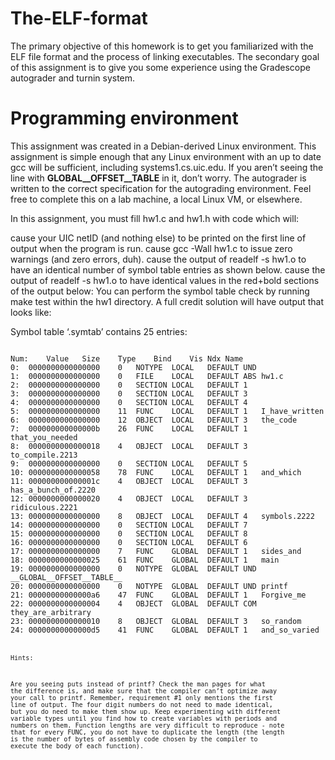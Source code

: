 # The-ELF-format

The primary objective of this homework is to get you familiarized with the ELF file format and the process of linking executables. The secondary goal of this assignment is to give you some experience using the Gradescope autograder and turnin system.

# Programming environment
This assignment was created in a Debian-derived Linux environment. This assignment is simple enough that any Linux environment with an up to date gcc will be sufficient, including systems1.cs.uic.edu. If you aren’t seeing the line with __GLOBAL__OFFSET__TABLE__ in it, don’t worry. The autograder is written to the correct specification for the autograding environment. Feel free to complete this on a lab machine, a local Linux VM, or elsewhere.


In this assignment, you must fill hw1.c and hw1.h with code which will:

cause your UIC netID (and nothing else) to be printed on the first line of output when the program is run.
cause gcc -Wall hw1.c to issue zero warnings (and zero errors, duh).
cause the output of readelf -s hw1.o to have an identical number of symbol table entries as shown below.
cause the output of readelf -s hw1.o to have identical values in the red+bold sections of the output below:
You can perform the symbol table check by running make test within the hw1 directory. A full credit solution will have output that looks like:

Symbol table ‘.symtab’ contains 25 entries:

<code>
Num:	Value	Size	Type	Bind	Vis	Ndx	Name
0:	0000000000000000	0	NOTYPE	LOCAL	DEFAULT	UND  
1:	0000000000000000	0	FILE	LOCAL	DEFAULT	ABS	hw1.c  
2:	0000000000000000	0	SECTION	LOCAL	DEFAULT	1	  
3:	0000000000000000	0	SECTION	LOCAL	DEFAULT	3	  
4:	0000000000000000	0	SECTION	LOCAL	DEFAULT	4	  
5:	0000000000000000	11	FUNC	LOCAL	DEFAULT	1	I_have_written  
6:	0000000000000000	12	OBJECT	LOCAL	DEFAULT	3	the_code  
7:	000000000000000b	26	FUNC	LOCAL	DEFAULT	1	that_you_needed  
8:	0000000000000018	4	OBJECT	LOCAL	DEFAULT	3	to_compile.2213  
9:	0000000000000000	0	SECTION	LOCAL	DEFAULT	5	  
10:	0000000000000058	78	FUNC	LOCAL	DEFAULT	1	and_which  
11:	000000000000001c	4	OBJECT	LOCAL	DEFAULT	3	has_a_bunch_of.2220  
12:	0000000000000020	4	OBJECT	LOCAL	DEFAULT	3	ridiculous.2221  
13:	0000000000000000	8	OBJECT	LOCAL	DEFAULT	4	symbols.2222  
14:	0000000000000000	0	SECTION	LOCAL	DEFAULT	7	  
15:	0000000000000000	0	SECTION	LOCAL	DEFAULT	8	  
16:	0000000000000000	0	SECTION	LOCAL	DEFAULT	6	  
17:	0000000000000000	7	FUNC	GLOBAL	DEFAULT	1	sides_and  
18:	0000000000000025	61	FUNC	GLOBAL	DEFAULT	1	main  
19:	0000000000000000	0	NOTYPE	GLOBAL	DEFAULT	UND	__GLOBAL__OFFSET__TABLE__  
20:	0000000000000000	0	NOTYPE	GLOBAL	DEFAULT	UND	printf  
21:	00000000000000a6	47	FUNC	GLOBAL	DEFAULT	1	Forgive_me  
22:	0000000000000004	4	OBJECT	GLOBAL	DEFAULT	COM	they_are_arbitrary  
23:	0000000000000010	8	OBJECT	GLOBAL	DEFAULT	3	so_random  
24:	00000000000000d5	41	FUNC	GLOBAL	DEFAULT	1	and_so_varied  
<code/>

Hints:

Are you seeing puts instead of printf? Check the man pages for what the difference is, and make sure that the compiler can’t optimize away your call to printf. Remember, requirement #1 only mentions the first line of output.
The four digit numbers do not need to made identical, but you do need to make them show up. Keep experimenting with different variable types until you find how to create variables with periods and numbers on them.
Function lengths are very difficult to reproduce - note that for every FUNC, you do not have to duplicate the length (the length is the number of bytes of assembly code chosen by the compiler to execute the body of each function).
